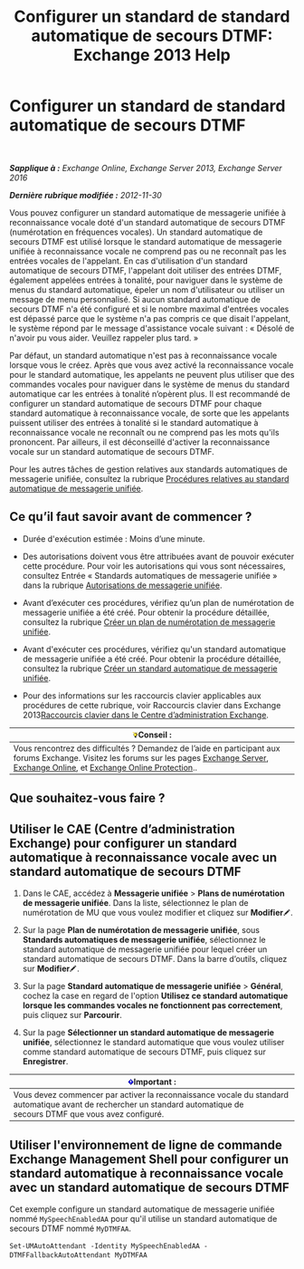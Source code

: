 ﻿---
title: 'Configurer un standard de standard automatique de secours DTMF: Exchange 2013 Help'
TOCTitle: Configurer un standard de standard automatique de secours DTMF
ms:assetid: a82d85f7-de30-40db-8ee6-b091ac14da9d
ms:mtpsurl: https://technet.microsoft.com/fr-fr/library/Bb232158(v=EXCHG.150)
ms:contentKeyID: 50478969
ms.date: 05/23/2018
mtps_version: v=EXCHG.150
ms.translationtype: MT
---

# Configurer un standard de standard automatique de secours DTMF

 

_**Sapplique à :** Exchange Online, Exchange Server 2013, Exchange Server 2016_

_**Dernière rubrique modifiée :** 2012-11-30_

Vous pouvez configurer un standard automatique de messagerie unifiée à reconnaissance vocale doté d'un standard automatique de secours DTMF (numérotation en fréquences vocales). Un standard automatique de secours DTMF est utilisé lorsque le standard automatique de messagerie unifiée à reconnaissance vocale ne comprend pas ou ne reconnaît pas les entrées vocales de l'appelant. En cas d'utilisation d'un standard automatique de secours DTMF, l'appelant doit utiliser des entrées DTMF, également appelées entrées à tonalité, pour naviguer dans le système de menus du standard automatique, épeler un nom d'utilisateur ou utiliser un message de menu personnalisé. Si aucun standard automatique de secours DTMF n'a été configuré et si le nombre maximal d'entrées vocales est dépassé parce que le système n'a pas compris ce que disait l'appelant, le système répond par le message d'assistance vocale suivant : « Désolé de n'avoir pu vous aider. Veuillez rappeler plus tard. »

Par défaut, un standard automatique n'est pas à reconnaissance vocale lorsque vous le créez. Après que vous avez activé la reconnaissance vocale pour le standard automatique, les appelants ne peuvent plus utiliser que des commandes vocales pour naviguer dans le système de menus du standard automatique car les entrées à tonalité n’opèrent plus. Il est recommandé de configurer un standard automatique de secours DTMF pour chaque standard automatique à reconnaissance vocale, de sorte que les appelants puissent utiliser des entrées à tonalité si le standard automatique à reconnaissance vocale ne reconnaît ou ne comprend pas les mots qu'ils prononcent. Par ailleurs, il est déconseillé d'activer la reconnaissance vocale sur un standard automatique de secours DTMF.

Pour les autres tâches de gestion relatives aux standards automatiques de messagerie unifiée, consultez la rubrique [Procédures relatives au standard automatique de messagerie unifiée](um-auto-attendant-procedures-exchange-2013-help.md).

## Ce qu’il faut savoir avant de commencer ?

  - Durée d'exécution estimée : Moins d’une minute.

  - Des autorisations doivent vous être attribuées avant de pouvoir exécuter cette procédure. Pour voir les autorisations qui vous sont nécessaires, consultez Entrée « Standards automatiques de messagerie unifiée » dans la rubrique [Autorisations de messagerie unifiée](unified-messaging-permissions-exchange-2013-help.md).

  - Avant d’exécuter ces procédures, vérifiez qu’un plan de numérotation de messagerie unifiée a été créé. Pour obtenir la procédure détaillée, consultez la rubrique [Créer un plan de numérotation de messagerie unifiée](create-a-um-dial-plan-exchange-2013-help.md).

  - Avant d'exécuter ces procédures, vérifiez qu'un standard automatique de messagerie unifiée a été créé. Pour obtenir la procédure détaillée, consultez la rubrique [Créer un standard automatique de messagerie unifiée](create-a-um-auto-attendant-exchange-2013-help.md).

  - Pour des informations sur les raccourcis clavier applicables aux procédures de cette rubrique, voir Raccourcis clavier dans Exchange 2013[Raccourcis clavier dans le Centre d’administration Exchange](keyboard-shortcuts-in-the-exchange-admin-center-exchange-online-protection-help.md).

<table>
<thead>
<tr class="header">
<th><img src="images/Bb125224.tip(EXCHG.150).gif" title="Conseil" alt="Conseil" />Conseil :</th>
</tr>
</thead>
<tbody>
<tr class="odd">
<td>Vous rencontrez des difficultés ? Demandez de l’aide en participant aux forums Exchange. Visitez les forums sur les pages <a href="https://go.microsoft.com/fwlink/p/?linkid=60612">Exchange Server</a>, <a href="https://go.microsoft.com/fwlink/p/?linkid=267542">Exchange Online</a>, et <a href="https://go.microsoft.com/fwlink/p/?linkid=285351">Exchange Online Protection</a>..</td>
</tr>
</tbody>
</table>


## Que souhaitez-vous faire ?

## Utiliser le CAE (Centre d’administration Exchange) pour configurer un standard automatique à reconnaissance vocale avec un standard automatique de secours DTMF

1.  Dans le CAE, accédez à **Messagerie unifiée** \> **Plans de numérotation de messagerie unifiée**. Dans la liste, sélectionnez le plan de numérotation de MU que vous voulez modifier et cliquez sur **Modifier**![Icône Modifier](images/Bb124582.6f53ccb2-1f13-4c02-bea0-30690e6ea71d(EXCHG.150).gif "Icône Modifier").

2.  Sur la page **Plan de numérotation de messagerie unifiée**, sous **Standards automatiques de messagerie unifiée**, sélectionnez le standard automatique de messagerie unifiée pour lequel créer un standard automatique de secours DTMF. Dans la barre d’outils, cliquez sur **Modifier**![Icône Modifier](images/Bb124582.6f53ccb2-1f13-4c02-bea0-30690e6ea71d(EXCHG.150).gif "Icône Modifier").

3.  Sur la page **Standard automatique de messagerie unifiée** \> **Général**, cochez la case en regard de l'option **Utilisez ce standard automatique lorsque les commandes vocales ne fonctionnent pas correctement**, puis cliquez sur **Parcourir**.

4.  Sur la page **Sélectionner un standard automatique de messagerie unifiée**, sélectionnez le standard automatique que vous voulez utiliser comme standard automatique de secours DTMF, puis cliquez sur **Enregistrer**.

<table>
<thead>
<tr class="header">
<th><img src="images/JJ159813.important(EXCHG.150).gif" title="Important" alt="Important" />Important :</th>
</tr>
</thead>
<tbody>
<tr class="odd">
<td>Vous devez commencer par activer la reconnaissance vocale du standard automatique avant de rechercher un standard automatique de secours DTMF que vous avez configuré.</td>
</tr>
</tbody>
</table>


## Utiliser l'environnement de ligne de commande Exchange Management Shell pour configurer un standard automatique à reconnaissance vocale avec un standard automatique de secours DTMF

Cet exemple configure un standard automatique de messagerie unifiée nommé `MySpeechEnabledAA` pour qu'il utilise un standard automatique de secours DTMF nommé `MyDTMFAA`.

    Set-UMAutoAttendant -Identity MySpeechEnabledAA -DTMFFallbackAutoAttendant MyDTMFAA

